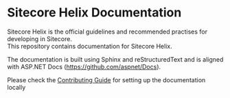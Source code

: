 # Sitecore Helix Documentation

Sitecore Helix is the official guidelines and recommended practises for developing in Sitecore.  
This repository contains documentation for Sitecore Helix.

The documentation is built using Sphinx and reStructuredText and is aligned with ASP.NET Docs (https://github.com/aspnet/Docs).  

Please check the [Contributing Guide](https://github.com/Sitecore/Helix.Docs/blob/master/CONTRIBUTING.md) for setting up the documentation locally
